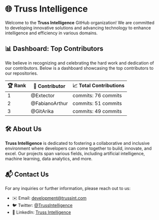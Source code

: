 # 🌐 Truss Intelligence

Welcome to the **Truss Intelligence** GitHub organization! We are committed to developing innovative solutions and advancing technology to enhance intelligence and efficiency in various domains.

## 📊 Dashboard: Top Contributors

We believe in recognizing and celebrating the hard work and dedication of our contributors. Below is a dashboard showcasing the top contributors to our repositories.

<!-- TOP_CONTRIBUTORS_START -->
| 🏆 Rank | 👤 Contributor | 📈 Total Contributions |
|------|-------------|----------------|
| 1 | @Extector | commits: 76 commits |
| 2 | @FabianoArthur | commits: 51 commits |
| 3 | @GitArika | commits: 49 commits |

<!-- TOP_CONTRIBUTORS_END -->

## 🛠️ About Us

**Truss Intelligence** is dedicated to fostering a collaborative and inclusive environment where developers can come together to build, innovate, and excel. Our projects span various fields, including artificial intelligence, machine learning, data analytics, and more.

## 📬 Contact Us

For any inquiries or further information, please reach out to us:

- ✉️ Email: [development@trussint.com](mailto:info@trussint.com)
- 🐦 Twitter: [@TrussIntelligence](https://twitter.com/TrussIntelligence)
- 💼 LinkedIn: [Truss Intelligence](https://linkedin.com/company/truss-intelligence)
